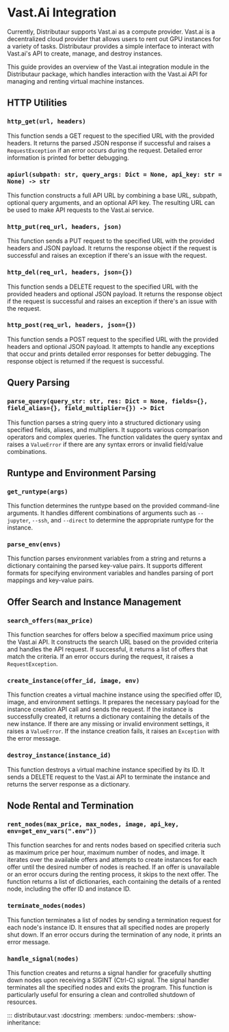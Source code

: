 # Vast.Ai Integration

Currently, Distributaur supports Vast.ai as a compute provider. Vast.ai is a decentralized cloud provider that allows users to rent out GPU instances for a variety of tasks. Distributaur provides a simple interface to interact with Vast.ai's API to create, manage, and destroy instances.

This guide provides an overview of the Vast.ai integration module in the Distributaur package, which handles interaction with the Vast.ai API for managing and renting virtual machine instances.

## HTTP Utilities

### `http_get(url, headers)`

This function sends a GET request to the specified URL with the provided headers. It returns the parsed JSON response if successful and raises a `RequestException` if an error occurs during the request. Detailed error information is printed for better debugging.

### `apiurl(subpath: str, query_args: Dict = None, api_key: str = None) -> str`

This function constructs a full API URL by combining a base URL, subpath, optional query arguments, and an optional API key. The resulting URL can be used to make API requests to the Vast.ai service.

### `http_put(req_url, headers, json)`

This function sends a PUT request to the specified URL with the provided headers and JSON payload. It returns the response object if the request is successful and raises an exception if there's an issue with the request.

### `http_del(req_url, headers, json={})`

This function sends a DELETE request to the specified URL with the provided headers and optional JSON payload. It returns the response object if the request is successful and raises an exception if there's an issue with the request.

### `http_post(req_url, headers, json={})`

This function sends a POST request to the specified URL with the provided headers and optional JSON payload. It attempts to handle any exceptions that occur and prints detailed error responses for better debugging. The response object is returned if the request is successful.

## Query Parsing

### `parse_query(query_str: str, res: Dict = None, fields={}, field_alias={}, field_multiplier={}) -> Dict`

This function parses a string query into a structured dictionary using specified fields, aliases, and multipliers. It supports various comparison operators and complex queries. The function validates the query syntax and raises a `ValueError` if there are any syntax errors or invalid field/value combinations.

## Runtype and Environment Parsing

### `get_runtype(args)`

This function determines the runtype based on the provided command-line arguments. It handles different combinations of arguments such as `--jupyter`, `--ssh`, and `--direct` to determine the appropriate runtype for the instance.

### `parse_env(envs)`

This function parses environment variables from a string and returns a dictionary containing the parsed key-value pairs. It supports different formats for specifying environment variables and handles parsing of port mappings and key-value pairs.

## Offer Search and Instance Management

### `search_offers(max_price)`

This function searches for offers below a specified maximum price using the Vast.ai API. It constructs the search URL based on the provided criteria and handles the API request. If successful, it returns a list of offers that match the criteria. If an error occurs during the request, it raises a `RequestException`.

### `create_instance(offer_id, image, env)`

This function creates a virtual machine instance using the specified offer ID, image, and environment settings. It prepares the necessary payload for the instance creation API call and sends the request. If the instance is successfully created, it returns a dictionary containing the details of the new instance. If there are any missing or invalid environment settings, it raises a `ValueError`. If the instance creation fails, it raises an `Exception` with the error message.

### `destroy_instance(instance_id)`

This function destroys a virtual machine instance specified by its ID. It sends a DELETE request to the Vast.ai API to terminate the instance and returns the server response as a dictionary.

## Node Rental and Termination

### `rent_nodes(max_price, max_nodes, image, api_key, env=get_env_vars(".env"))`

This function searches for and rents nodes based on specified criteria such as maximum price per hour, maximum number of nodes, and image. It iterates over the available offers and attempts to create instances for each offer until the desired number of nodes is reached. If an offer is unavailable or an error occurs during the renting process, it skips to the next offer. The function returns a list of dictionaries, each containing the details of a rented node, including the offer ID and instance ID.

### `terminate_nodes(nodes)`

This function terminates a list of nodes by sending a termination request for each node's instance ID. It ensures that all specified nodes are properly shut down. If an error occurs during the termination of any node, it prints an error message.

### `handle_signal(nodes)`

This function creates and returns a signal handler for gracefully shutting down nodes upon receiving a SIGINT (Ctrl-C) signal. The signal handler terminates all the specified nodes and exits the program. This function is particularly useful for ensuring a clean and controlled shutdown of resources.

::: distributaur.vast
    :docstring:
    :members:
    :undoc-members:
    :show-inheritance: